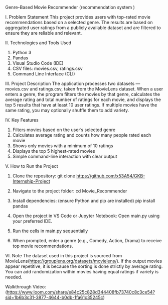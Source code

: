 Genre-Based Movie Recommender (recommendation system )

I. Problem Statement
This project provides users with top-rated movie recommendations based on a selected genre. The results are based on aggregated user ratings from a publicly available dataset and are filtered to ensure they are reliable and relevant.

II. Technologies and Tools Used

1. Python 3
2. Pandas
3. Visual Studio Code (IDE)
4. CSV files: movies.csv, ratings.csv
5. Command Line Interface (CLI)

III. Project Description
The application processes two datasets — movies.csv and ratings.csv, taken from the MovieLens dataset.
When a user enters a genre, the program filters the movies by that genre, calculates the average rating and total number of ratings for each movie, and displays the top 5 results that have at least 10 user ratings.
If multiple movies have the same rating, you may optionally shuffle them to add variety.

IV. Key Features

1. Filters movies based on the user’s selected genre
2. Calculates average rating and counts how many people rated each movie
3. Shows only movies with a minimum of 10 ratings
4. Displays the top 5 highest-rated movies
5. Simple command-line interaction with clear output

V. How to Run the Project

1. Clone the repository:
   git clone <https://github.com/x53A54/GKB-Internship-Project>

2. Navigate to the project folder:
   cd Movie_Recommender


3. Install dependencies: (ensure Python and pip are installed)
   pip install pandas

4. Open the project in VS Code or Jupyter Notebook:
   Open main.py using your preferred IDE.

5. Run the cells in main.py sequentially

6. When prompted, enter a genre (e.g., Comedy, Action, Drama) to receive top movie recommendations.

VI. Note
The dataset used in this project is sourced from MovieLens(https://grouplens.org/datasets/movielens/).
If the output movies appear repetitive, it is because the sorting is done strictly by average rating. You can add randomization within movies having equal ratings if variety is needed.

Walkthrough Video:(https://www.loom.com/share/e84c25c828d344408fb73740c8c3ce54?sid=1b6b3c31-3877-4644-b0db-1fa61c35245c)

